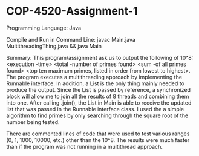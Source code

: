 # COP-4520-Assignment-1
Programming Language: Java

Compile and Run in Command Line: javac Main.java MultithreadingThing.java && java Main

Summary: This program/assignment ask us to output the following of 10^8: <execution -time> <total -number of primes found> <sum -of all primes found>
<top ten maximum primes, listed in order from lowest to highest>. The program executes a multithreading approach by implementing the Runnable interface. In addition, a List<Integer> is the only thing mainly needed to produce the output. Since the List<Integer> is passed by reference, a synchronized block will allow me to join all the results of 8 threads and combining them into one. After calling .join(), the List<Integer> in Main is able to receive the updated list that was passed in the Runnable interface class. I used the a simple algorithm to find primes by only searching through the square root of the number being tested. 

There are commented lines of code that were used to test various ranges (0, 1, 1000, 10000, etc.) other than the 10^8. The results were much faster than if the program was not running in a multithread approach.

